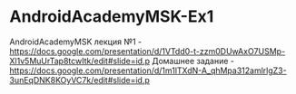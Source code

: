 # AndroidAcademyMSK-Ex1
AndroidAcademyMSK лекция №1 - https://docs.google.com/presentation/d/1VTdd0-t-zzm0DUwAxO7USMp-Xl1v5MuUrTap8tcwItk/edit#slide=id.p
Домашнее задание - https://docs.google.com/presentation/d/1m1lTXdN-A_qhMpa312amlrlgZ3-3unEqDNK8KOyVC7k/edit#slide=id.p
